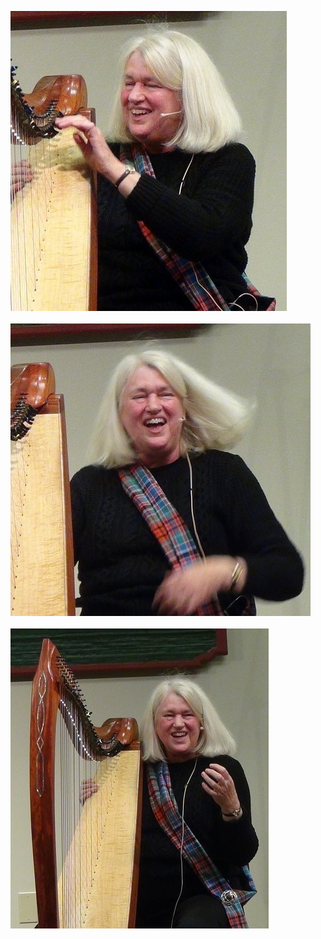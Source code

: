 <a href="/contact"><img src="performing-4.jpg" /></a><br /><br /><a href="/contact"><img src="performing-3.jpg" /></a><br /><br /><a href="/contact"><img src="performing.jpg" /></a>
